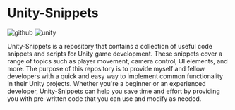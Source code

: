 # Unity-Snippets

![github](https://img.shields.io/badge/GitHub-000000?style=for-the-badge&logo=GitHub&logoColor=white)
![unity](https://img.shields.io/badge/GitHub-000000?style=for-the-badge&logo=Unity&logoColor=white)

Unity-Snippets is a repository that contains a collection of useful code snippets and scripts for Unity game development. These snippets cover a range of topics such as player movement, camera control, UI elements, and more. The purpose of this repository is to provide myself and fellow developers with a quick and easy way to implement common functionality in their Unity projects. Whether you're a beginner or an experienced developer, Unity-Snippets can help you save time and effort by providing you with pre-written code that you can use and modify as needed.
